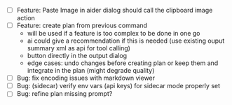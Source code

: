 - [ ] Feature: Paste Image in aider dialog should call the clipboard image action
- [ ] Feature: create plan from previous command 
  - will be used if a feature is too complex to be done in one go
  - ai could give a recommendation if this is needed (use existing ouput summary xml as api for tool calling)
  - button directly in the output dialog
  - edge cases: undo changes before creating plan or keep them and integrate in the plan (might degrade quality)
- [ ] Bug: fix encoding issues with markdown viewer
- [ ] Bug: (sidecar) verify env vars (api keys) for sidecar mode properly set
- [ ] Bug: refine plan missing prompt?